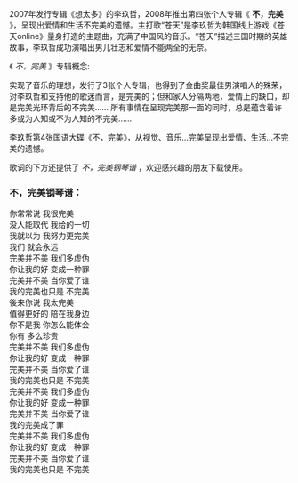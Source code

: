 

2007年发行专辑《想太多》的李玖哲，2008年推出第四张个人专辑《 **不，完美**
》，呈现出爱情和生活不完美的遗憾。主打歌“苍天”是李玖哲为韩国线上游戏《苍天online》量身打造的主题曲，充满了中国风的音乐。“苍天”描述三国时期的英雄故事，李玖哲成功演唱出男儿壮志和爱情不能两全的无奈。

《 _不，完美_ 》专辑概念:

实现了音乐的理想，发行了3张个人专辑，也得到了金曲奖最佳男演唱人的殊荣，对李玖哲和支持他的歌迷而言，是完美的；但和家人分隔两地，爱情上的缺口，却是完美光环背后的不完美……
所有事情在呈现完美那一面的同时，总是蕴含着许多或为人知或不为人知的不完美……

李玖哲第4张国语大碟《不，完美》，从视觉、音乐…完美呈现出爱情、生活…不完美的遗憾。

歌词的下方还提供了 _不，完美钢琴谱_ ，欢迎感兴趣的朋友下载使用。

### 不，完美钢琴谱：

你常常说 我很完美  
没人能取代 我给的一切  
我就以为 我努力更完美  
我们 就会永远  
完美并不美 我们多虚伪  
你让我的好 变成一种罪  
完美并不美 当你爱了谁  
我的完美也只是 不完美  
後来你说 我太完美  
值得更好的 陪在我身边  
你不是我 你怎么能体会  
你有 多么珍贵  
完美并不美 我们多虚伪  
你让我的好 变成一种罪  
完美并不美 当你爱了谁  
我的完美也只是 不完美  
完美并不美 我们多虚伪  
你让我的好 变成一种罪  
完美并不美 当你爱了谁  
我的完美成了罪  
完美并不美 我们多虚伪  
你让我的好 变成一种罪  
完美并不美 当你爱了谁  
我的完美也只是 不完美

